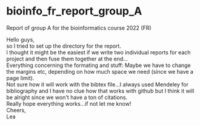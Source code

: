 # bioinfo_fr_report_group_A
Report of group A for the bioinformatics course 2022 (FR) <br>

Hello guys, <br>
so I tried to set up the directory for the report. <br>
I thought it might be the easiest if we write two individual reports for each project and then fuse them together at the end...<br>
Everything concerning the formating and stuff: Maybe we have to change the margins etc, depending on how much space we need (since we have a page limit). <br> 
Not sure how it will work with the bibtex file...I always used Mendeley for bibliography and I have no clue how that works with github but I think it will be alright since we won't have a ton of citations. <br>
Really hope everything works...if not let me know! <br>
Cheers, <br>
Lea <br>

